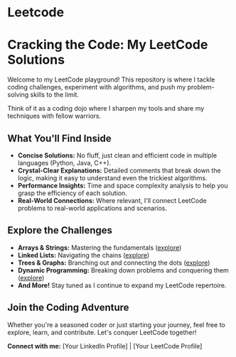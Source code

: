 # Leetcode
# Cracking the Code: My LeetCode Solutions

Welcome to my LeetCode playground! This repository is where I tackle coding challenges, experiment with algorithms, and push my problem-solving skills to the limit.  

Think of it as a coding dojo where I sharpen my tools and share my techniques with fellow warriors.

## What You'll Find Inside

* **Concise Solutions:**  No fluff, just clean and efficient code in multiple languages (Python, Java, C++).
* **Crystal-Clear Explanations:**  Detailed comments that break down the logic, making it easy to understand even the trickiest algorithms.
* **Performance Insights:**  Time and space complexity analysis to help you grasp the efficiency of each solution.
* **Real-World Connections:**  Where relevant, I'll connect LeetCode problems to real-world applications and scenarios.

## Explore the Challenges

* **Arrays & Strings:**  Mastering the fundamentals ([explore](/Arrays_and_Strings))
* **Linked Lists:**  Navigating the chains ([explore](/Linked_Lists))
* **Trees & Graphs:**  Branching out and connecting the dots ([explore](/Trees_and_Graphs))
* **Dynamic Programming:**  Breaking down problems and conquering them ([explore](/Dynamic_Programming))
* **And More!**  Stay tuned as I continue to expand my LeetCode repertoire.

## Join the Coding Adventure

Whether you're a seasoned coder or just starting your journey, feel free to explore, learn, and contribute. Let's conquer LeetCode together!

**Connect with me:** [Your LinkedIn Profile] | [Your LeetCode Profile]
